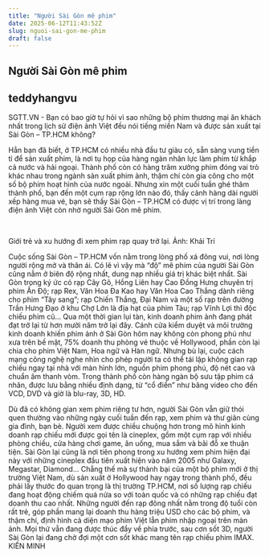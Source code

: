```yaml
---
title: "Người Sài Gòn mê phim"
date: 2025-06-12T11:43:52Z
slug: nguoi-sai-gon-me-phim
draft: false
---
```


## Người Sài Gòn mê phim

## teddyhangvu

SGTT.VN - Bạn có bao giờ tự hỏi vì sao những bộ phim thương mại ăn khách nhất trong lịch sử điện ảnh Việt đều nói tiếng miền Nam và được sản xuất tại Sài Gòn – TP.HCM không?

Hẳn bạn đã biết, ở TP.HCM có nhiều nhà đầu tư giàu có, sẵn sàng vung tiền tỉ để sản xuất phim, là nơi tụ họp của hàng ngàn nhân lực làm phim từ khắp cả nước và hải ngoại. Thành phố còn có hàng trăm xưởng phim đóng vai trò khác nhau trong ngành sản xuất phim ảnh, thậm chí còn gia công cho một số bộ phim hoạt hình của nước ngoài. Nhưng xin một cuối tuần ghé thăm thành phố, bạn đến một cụm rạp rộng lớn nào đó, thấy cảnh hàng dài người xếp hàng mua vé, bạn sẽ thấy Sài Gòn – TP.HCM có được vị trí trong làng điện ảnh Việt còn nhờ người Sài Gòn mê phim.

 
​
 
Giới trẻ và xu hướng đi xem phim rạp quay trở lại. Ảnh: Khải Trí​​
 
Cuộc sống Sài Gòn – TP.HCM vốn nằm trong lòng phố xá đông vui, nơi lòng người rộng mở và thân ái. Có lẽ vì vậy mà “độ” mê phim của người Sài Gòn cũng nằm ở biên độ rộng nhất, dung nạp nhiều giá trị khác biệt nhất. Sài Gòn trong ký ức có rạp Cây Gõ, Hồng Liên hay Cao Đồng Hưng chuyên trị phim Ấn Độ; rạp Rex, Văn Hoa Đa Kao hay Văn Hoa Cao Thắng dành riêng cho phim “Tây sang”; rạp Chiến Thắng, Đại Nam và một số rạp trên đường Trần Hưng Đạo ở khu Chợ Lớn là địa hạt của phim Tàu; rạp Vĩnh Lợi thì độc chiếu phim cũ… Qua một thời gian lụi tàn, kinh doanh phim ảnh đang phát đạt trở lại từ hơn mười năm trở lại đây. Cánh cửa kiểm duyệt và môi trường kinh doanh khiến phim ảnh ở Sài Gòn hôm nay không còn phong phú như xưa trên bề mặt, 75% doanh thu phòng vé thuộc về Hollywood, phần còn lại chia cho phim Việt Nam, Hoa ngữ và Hàn ngữ. Nhưng bù lại, cuộc cách mạng công nghệ nghe nhìn cho phép người ta có thể tái lập không gian rạp chiếu ngay tại nhà với màn hình lớn, nguồn phim phong phú, độ nét cao và chuẩn âm thanh vòm. Trong thành phố còn hàng ngàn bộ sưu tập phim cá nhân, được lưu bằng nhiều định dạng, từ “cổ điển” như băng video cho đến VCD, DVD và giờ là blu-ray, 3D, HD.

Dù đã có không gian xem phim riêng tư hơn, người Sài Gòn vẫn giữ thói quen thường vào những ngày cuối tuần đến rạp, xem phim và thư giãn cùng gia đình, bạn bè. Người xem được chiều chuộng hơn trong mô hình kinh doanh rạp chiếu mới được gọi tên là cineplex, gồm một cụm rạp với nhiều phòng chiếu, cửa hàng chơi game, ăn uống, mua sắm và bãi đỗ xe thuận tiện. Sài Gòn lại cũng là nơi tiên phong trong xu hướng xem phim hiện đại này với những cineplex đầu tiên xuất hiện vào năm 2005 như Galaxy, Megastar, Diamond… Chẳng thế mà sự thành bại của một bộ phim mới ở thị trường Việt Nam, dù sản xuất ở Hollywood hay ngay trong thành phố, đều phải lấy thước đo quan trọng là thị trường TP.HCM, nơi số lượng rạp chiếu đang hoạt động chiếm quá nửa so với toàn quốc và có những rạp chiếu đạt doanh thu cao nhất. Những người đến rạp đông nhất nằm trong độ tuổi còn rất trẻ, góp phần mang lại doanh thu hàng triệu USD cho các bộ phim, và thậm chí, định hình cả diện mạo phim Việt lẫn phim nhập ngoại trên màn ảnh. Mọi thứ vẫn đang được thúc đẩy về phía trước, sau cơn sốt 3D, người Sài Gòn lại đang chờ đợi một cơn sốt khác mang tên rạp chiếu phim IMAX.
KIẾN MINH​